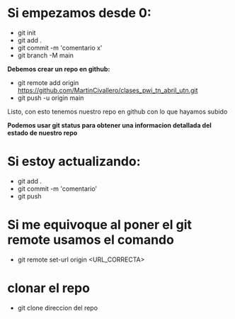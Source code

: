 # Si empezamos desde 0:

* git init
* git add .
* git commit -m 'comentario x'
* git branch -M main

**Debemos crear un repo en github:**

* git remote add origin https://github.com/MartinCivallero/clases_pwi_tn_abril_utn.git
* git push -u origin main

Listo, con esto tenemos nuestro repo en github con lo que hayamos subido

**Podemos usar git status para obtener una informacion detallada del estado de nuestro repo**

# Si estoy actualizando:

* git add .
* git commit -m 'comentario'
* git push

# Si me equivoque al poner el git remote usamos el comando

* git remote set-url origin <URL_CORRECTA>

# clonar el repo

* git clone direccion del repo

